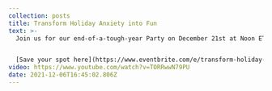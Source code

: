 ```yaml
---
collection: posts
title: Transform Holiday Anxiety into Fun
text: >-
  Join us for our end-of-a-tough-year Party on December 21st at Noon ET.


  [Save your spot here](https://www.eventbrite.com/e/transform-holiday-anxiety-into-fun-tickets-222884081287)[](https://www.eventbrite.com/e/transform-holiday-anxiety-into-fun-tickets-222884081287)
video: https://www.youtube.com/watch?v=TORRwwN79PU
date: 2021-12-06T16:45:02.806Z
---
```

